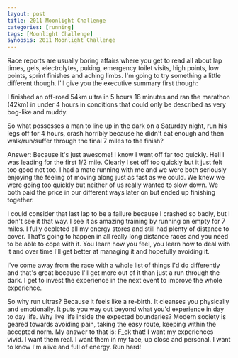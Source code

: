 ```yaml
---
layout: post
title: 2011 Moonlight Challenge
categories: [running]
tags: [Moonlight Challenge]
synopsis: 2011 Moonlight Challenge
---
```

Race reports are usually boring affairs where you get to read all about lap times, gels, electrolytes, puking, emergency toilet visits, high points, low points, sprint finishes and aching limbs. I'm going to try something a little different though. I'll give you the executive summary first though:

I finished an off-road 54km ultra in 5 hours 18 minutes and ran the marathon (42km) in under 4 hours in conditions that could only be described as very bog-like and muddy.

So what possesses a man to line up in the dark on a Saturday night, run his legs off for 4 hours, crash horribly because he didn't eat enough and then walk/run/suffer through the final 7 miles to the finish?

Answer: Because it's just awesome! I know I went off far too quickly. Hell I was leading for the first 1/2 mile. Clearly I set off too quickly but it just felt too good not too. I had a mate running with me and we were both seriously enjoying the feeling of moving along just as fast as we could. We knew we were going too quickly but neither of us really wanted to slow down. We both paid the price in our different ways later on but ended up finishing together.

I could consider that last lap to be a failure because I crashed so badly, but I don't see it that way. I see it as amazing training by running on empty for 7 miles. I fully depleted all my energy stores and still had plenty of distance to cover. That's going to happen in all really long distance races and you need to be able to cope with it. You learn how you feel, you learn how to deal with it and over time I'll get better at managing it and hopefully avoiding it.

I've come away from the race with a whole list of things I'd do differently and that's great because I'll get more out of it than just a run through the dark. I get to invest the experience in the next event to improve the whole experience.

So why run ultras? Because it feels like a re-birth. It cleanses you physically and emotionally. It puts you way out beyond what you'd experience in day to day life. Why live life inside the expected boundaries? Modern society is geared towards avoiding pain, taking the easy route, keeping within the accepted norm. My answer to that is: F_ck that! I want my experiences vivid. I want them real. I want them in my face, up close and personal. I want to know I'm alive and full of energy. Run hard!